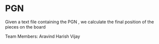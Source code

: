 # PGN
Given a text file containing the PGN , we calculate the final position of the pieces on the board

Team Members:
Aravind 
Harish
Vijay
